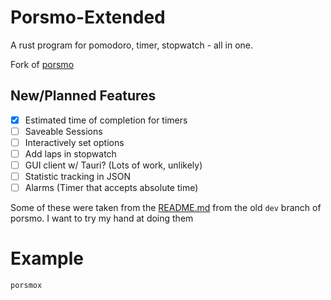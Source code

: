 # Porsmo-Extended
A rust program for pomodoro, timer, stopwatch - all in one.

Fork of [porsmo](https://github.com/ColorCookie-dev/porsmo)

## New/Planned Features
- [x] Estimated time of completion for timers
- [ ] Saveable Sessions
- [ ] Interactively set options
- [ ] Add laps in stopwatch
- [ ] GUI client w/ Tauri? (Lots of work, unlikely)
- [ ] Statistic tracking in JSON
- [ ] Alarms (Timer that accepts absolute time)

Some of these were taken from the [README.md](https://github.com/ColorCookie-dev/porsmo/tree/dev) from the old `dev` branch of porsmo.
I want to try my hand at doing them


# Example
```sh
porsmox
```
